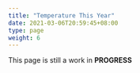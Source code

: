```yaml
---
title: "Temperature This Year"
date: 2021-03-06T20:59:45+08:00
type: page
weight: 6
---
```


This page is still a work in **PROGRESS**
